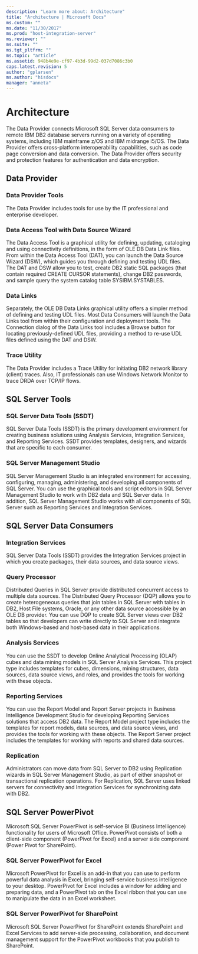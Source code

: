 ```yaml
---
description: "Learn more about: Architecture"
title: "Architecture | Microsoft Docs"
ms.custom: ""
ms.date: "11/30/2017"
ms.prod: "host-integration-server"
ms.reviewer: ""
ms.suite: ""
ms.tgt_pltfrm: ""
ms.topic: "article"
ms.assetid: 948b4e9e-cf97-4b3d-99d2-037d7086c3b0
caps.latest.revision: 5
author: "gplarsen"
ms.author: "hisdocs"
manager: "anneta"
---
```

# Architecture
The Data Provider connects Microsoft SQL Server data consumers to remote IBM DB2 database servers running on a variety of operating systems, including IBM mainframe z/OS and IBM midrange i5/OS. The Data Provider offers cross-platform interoperability capabilities, such as code page conversion and data conversion. The Data Provider offers security and protection features for authentication and data encryption.  
  
## Data Provider  
  
### Data Provider Tools  
 The Data Provider includes tools for use by the IT professional and enterprise developer.  
  
### Data Access Tool with Data Source Wizard  
 The Data Access Tool is a graphical utility for defining, updating, cataloging and using connectivity definitions, in the form of OLE DB Data Link files. From within the Data Access Tool (DAT), you can launch the Data Source Wizard (DSW), which guides you through defining and testing UDL files. The DAT and DSW allow you to test, create DB2 static SQL packages (that contain required CREATE CURSOR statements), change DB2 passwords, and sample query the system catalog table SYSIBM.SYSTABLES.  
  
### Data Links  
 Separately, the OLE DB Data Links graphical utility offers a simpler method of defining and testing UDL files. Most Data Consumers will launch the Data Links tool from within their configuration and deployment tools. The Connection dialog of the Data Links tool includes a Browse button for locating previously-defined UDL files, providing a method to re-use UDL files defined using the DAT and DSW.  
  
### Trace Utility  
 The Data Provider includes a Trace Utility for initiating DB2 network library (client) traces. Also, IT professionals can use Windows Network Monitor to trace DRDA over TCP/IP flows.  
  
## SQL Server Tools  
  
### SQL Server Data Tools (SSDT)  
 SQL Server Data Tools (SSDT) is the primary development environment for creating business solutions using Analysis Services, Integration Services, and Reporting Services. SSDT provides templates, designers, and wizards that are specific to each consumer. 
  
### SQL Server Management Studio  
 SQL Server Management Studio is an integrated environment for accessing, configuring, managing, administering, and developing all components of SQL Server. You can use the graphical tools and script editors in SQL Server Management Studio to work with DB2 data and SQL Server data. In addition, SQL Server Management Studio works with all components of SQL Server such as Reporting Services and Integration Services.  
  
## SQL Server Data Consumers  
  
### Integration Services  
 SQL Server Data Tools (SSDT) provides the Integration Services project in which you create packages, their data sources, and data source views. 
  
### Query Processor  
 Distributed Queries in SQL Server provide distributed concurrent access to multiple data sources. The Distributed Query Processor (DQP) allows you to create heterogeneous queries that join tables in SQL Server with tables in DB2, Host File systems, Oracle, or any other data source accessible by an OLE DB provider. You can use DQP to create SQL Server views over DB2 tables so that developers can write directly to SQL Server and integrate both Windows-based and host-based data in their applications. 
  
### Analysis Services  
 You can use the SSDT to develop Online Analytical Processing (OLAP) cubes and data mining models in SQL Server Analysis Services. This project type includes templates for cubes, dimensions, mining structures, data sources, data source views, and roles, and provides the tools for working with these objects. 
  
### Reporting Services  
 You can use the Report Model and Report Server projects in Business Intelligence Development Studio for developing Reporting Services solutions that access DB2 data. The Report Model project type includes the templates for report models, data sources, and data source views, and provides the tools for working with these objects. The Report Server project includes the templates for working with reports and shared data sources. 
  
### Replication  
 Administrators can move data from SQL Server to DB2 using Replication wizards in SQL Server Management Studio, as part of either snapshot or transactional replication operations. For Replication, SQL Server uses linked servers for connectivity and Integration Services for synchronizing data with DB2.
  
## SQL Server PowerPivot  
 Microsoft SQL Server PowerPivot is self-service BI (Business Intelligence) functionality for users of Microsoft Office. PowerPivot consists of both a client-side component (PowerPivot for Excel) and a server side component (Power Pivot for SharePoint).  
  
### SQL Server PowerPivot for Excel  
 Microsoft PowerPivot for Excel is an add-in that you can use to perform powerful data analysis in Excel, bringing self-service business intelligence to your desktop. PowerPivot for Excel includes a window for adding and preparing data, and a PowerPivot tab on the Excel ribbon that you can use to manipulate the data in an Excel worksheet. 
  
### SQL Server PowerPivot for SharePoint  
 Microsoft SQL Server PowerPivot for SharePoint extends SharePoint and Excel Services to add server-side processing, collaboration, and document management support for the PowerPivot workbooks that you publish to SharePoint. 

